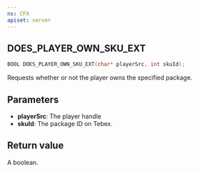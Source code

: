 ```yaml
---
ns: CFX
apiset: server
---
```

## DOES_PLAYER_OWN_SKU_EXT

```c
BOOL DOES_PLAYER_OWN_SKU_EXT(char* playerSrc, int skuId);
```

Requests whether or not the player owns the specified package.

## Parameters
* **playerSrc**: The player handle
* **skuId**: The package ID on Tebex.

## Return value
A boolean.